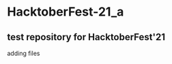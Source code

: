 # HacktoberFest-21_a
test repository for HacktoberFest'21
---------------------------------------------------------
adding files
